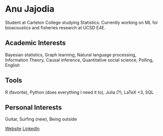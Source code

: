 # Anu Jajodia 

Student at Carleton College studying Statistics. Currently working on ML for bioacoustics and fisheries research at UCSD E4E. 

## Academic Interests
Bayesian statistics, Graph learning, Natural language processing, Information Theory, Causal inference, Quantitative social science, Polling, English

## Tools
R (favorite), Python (does everything I need it to), Julia (?), LaTeX <3, SQL

## Personal Interests
Guitar, Surfing (new), Being outside

[Website](ajajodia.github.io) [LinkedIn](linkedin.com/in/asjajodia)
<!--
**AJajodia/ajajodia** is a ✨ _special_ ✨ repository because its `README.md` (this file) appears on your GitHub profile.

Here are some ideas to get you started:

- 🔭 I’m currently working on ...
- 🌱 I’m currently learning ...
- 👯 I’m looking to collaborate on ...
- 🤔 I’m looking for help with ...
- 💬 Ask me about ...
- 📫 How to reach me: ...
- 😄 Pronouns: ...
- ⚡ Fun fact: ...
-->

